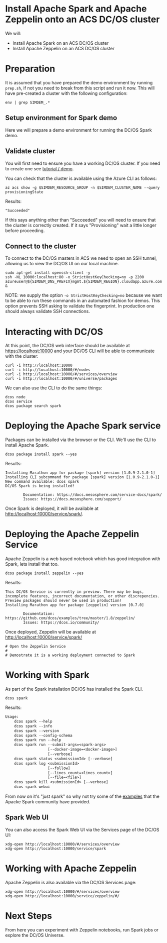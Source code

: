 # Install Apache Spark and Apache Zeppelin onto an ACS DC/OS cluster

We will:

  * Install Apache Spark on an ACS DC/OS cluster
  * Install Apache Zeppelin on an ACS DC/OS cluster

# Preparation

It is assumed that you have prepared the demo environment by running
`prep.sh`, if not you need to break from this script and run it
now. This will have pre-created a cluster with the following
configuration:

```
env | grep SIMDEM_.*
```

## Setup environment for Spark demo

Here we will prepare a demo environment for running the DC/OS Spark
demo.

## Validate cluster

You will first need to ensure you have a working DC/OS cluster. If you need to create one see [tutorial / demo](../../create_cluster/script.md).

You can check that the cluster is available using the Azure CLI as
follows:

```
az acs show -g $SIMDEM_RESOURCE_GROUP -n $SIMDEM_CLUSTER_NAME --query provisioningState
```

Results:

```
"Succeeded"
```

If this says anything other than "Succeeded" you will need to ensure
that the cluster is correctly created. If it says "Provisioning" wait
a little longer before proceeding.

## Connect to the cluster

To connect to the DC/OS masters in ACS we need to open an SSH tunnel,
allowing us to view the DC/OS UI on our local machine.

```
sudo apt-get install openssh-client -y
ssh -NL 10000:localhost:80 -o StrictHostKeyChecking=no -p 2200 azureuser@${SIMDEM_DNS_PREFIX}mgmt.${SIMDEM_REGION}.cloudapp.azure.com &
```

NOTE: we supply the option `-o StrictHostKeyChecking=no` because we
want to be able to run these commands in an automated fashion for
demos. This option prevents SSH asking to validate the fingerprint. In
production one should always validate SSH connections.

# Interacting with DC/OS

At this point, the DC/OS web interface should be available
at [https://localhost:10000](https://localhost:10000) and your DC/OS
CLI will be able to communicate with the cluster:

```
curl -i http://localhost:10000
curl -i http://localhost:10000/#/nodes
curl -i http://localhost:10000/#/services/overview
curl -i http://localhost:10000/#/universe/packages
```

We can also use the CLI to do the same things:

```
dcos node
dcos service
dcos package search spark
```

# Deploying the Apache Spark service

Packages can be installed via the browser or the CLI. We'll use the
CLI to install Apache Spark.

```
dcos package install spark --yes
```

Results:

```
Installing Marathon app for package [spark] version [1.0.9-2.1.0-1]
Installing CLI subcommand for package [spark] version [1.0.9-2.1.0-1]
New command available: dcos spark
DC/OS Spark is being installed!

        Documentation: https://docs.mesosphere.com/service-docs/spark/
        Issues: https://docs.mesosphere.com/support/
```

Once Spark is deployed, it will be available
at [http://localhost:10000/service/spark/](http://localhost:10000/service/spark/).

# Deploying the Apache Zeppelin Service

Apache Zeppelin is a web based notebook which has good integration
with Spark, lets install that too.

```
dcos package install zeppelin --yes
```

Results:

```
This DC/OS Service is currently in preview. There may be bugs, incomplete features, incorrect documentation, or other discrepencies. Preview packages should never be used in production!
Installing Marathon app for package [zeppelin] version [0.7.0]

        Documentation: https://github.com/dcos/examples/tree/master/1.8/zeppelin/
	    Issues: https://dcos.io/community/				
```

Once deployed, Zeppelin will be available
at [http://localhost:10000/service/spark/](http://localhost:10000/service/spark/)

```
# Open the Zeppelin Service
# 
# Demostrate it is a working deployment connected to Spark
```

# Working with Spark

As part of the Spark installation DC/OS has installed the Spark CLI.

```
dcos spark 
```

Results:

```expected_similarity=0.6
Usage:
    dcos spark --help
    dcos spark --info
    dcos spark --version
    dcos spark --config-schema
    dcos spark run --help
    dcos spark run --submit-args=<spark-args>
                   [--docker-image=<docker-image>]
                   [--verbose]
    dcos spark status <submissionId> [--verbose]
    dcos spark log <submissionId>
                   [--follow]
                   [--lines_count=<lines_count>]
                   [--file=<file>]
    dcos spark kill <submissionId> [--verbose]
    dcos spark webui																																   
```

From now on it's "just spark" so why not try some of
the [examples](http://spark.apache.org/examples.html) that the Apacke
Spark community have provided.

## Spark Web UI

You can also access the Spark Web UI via the Services page of the
DC/OS UI:

```
xdg-open http://localhost:10000/#/services/overview
xdg-open http://localhost:10000/service/spark
```

# Working with Apache Zeppelin

Apache Zeppelin is also available via the DC/OS Services page:

```
xdg-open http://localhost:10000/#/services/overview 
xdg-open http://localhost:10000/service/zeppelin/#/
```

# Next Steps

From here you can experiment with Zeppelin notebooks, run Spark jobs
or explore the DC/OS Universe.
